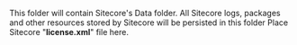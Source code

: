 This folder will contain Sitecore's Data folder.
All Sitecore logs, packages and other resources stored by Sitecore will be persisted in this folder
Place Sitecore "**license.xml**" file here.